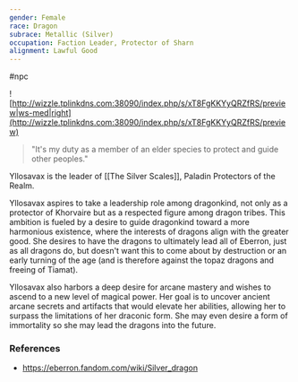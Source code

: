 ```yaml
---
gender: Female
race: Dragon
subrace: Metallic (Silver)
occupation: Faction Leader, Protector of Sharn
alignment: Lawful Good
---
```

 #npc 

![http://wizzle.tplinkdns.com:38090/index.php/s/xT8FgKKYyQRZfRS/preview|ws-med|right](http://wizzle.tplinkdns.com:38090/index.php/s/xT8FgKKYyQRZfRS/preview)

>"It's my duty as a member of an elder species to protect and guide other peoples."

Yllosavax is the leader of [[The Silver Scales]], Paladin Protectors of the Realm.

Yllosavax aspires to take a leadership role among dragonkind, not only as a protector of Khorvaire but as a respected figure among dragon tribes. This ambition is fueled by a desire to guide dragonkind toward a more harmonious existence, where the interests of dragons align with the greater good. She desires to have the dragons to ultimately lead all of Eberron, just as all dragons do, but doesn't want this to come about by destruction or an early turning of the age (and is therefore against the topaz dragons and freeing of Tiamat).

Yllosavax also harbors a deep desire for arcane mastery and wishes to ascend to a new level of magical power. Her goal is to uncover ancient arcane secrets and artifacts that would elevate her abilities, allowing her to surpass the limitations of her draconic form. She may even desire a form of immortality so she may lead the dragons into the future.

### References

* https://eberron.fandom.com/wiki/Silver_dragon
